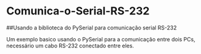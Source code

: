 # Comunica-o-Serial-RS-232
##Usando a biblioteca do PySerial para comunicação serial RS-232

Um exemplo basico usando o PySerial para a comunicação entre dois PCs, necessário um cabo RS-232 conectado entre eles.
